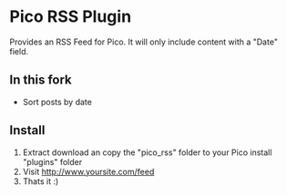 Pico RSS Plugin
===============

Provides an RSS Feed for Pico. It will only include content with a "Date" field.

In this fork
------------

* Sort posts by date

Install
-------

1. Extract download an copy the "pico_rss" folder to your Pico install "plugins" folder
2. Visit http://www.yoursite.com/feed
3. Thats it :)
